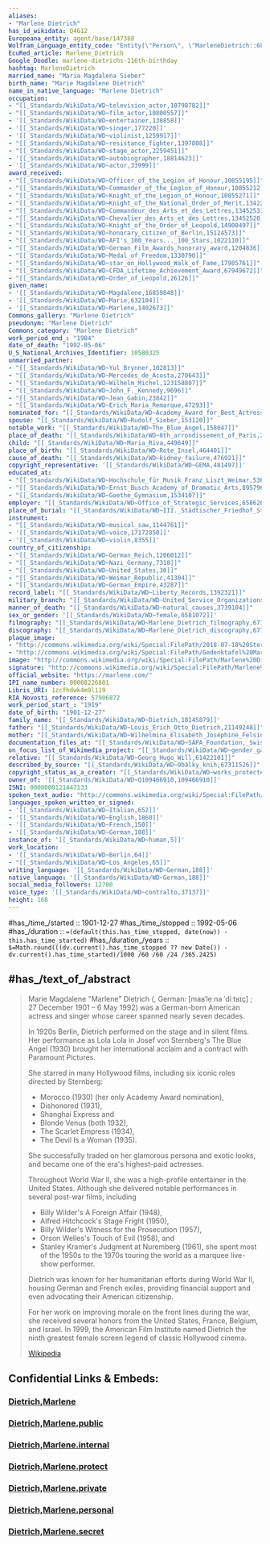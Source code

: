 ```yaml
---
aliases:
- "Marlene Dietrich"
has_id_wikidata: Q4612
Europeana_entity: agent/base/147388
Wolfram_Language_entity_code: "Entity[\"Person\", \"MarleneDietrich::6899k\"]"
EcuRed_article: Marlene_Dietrich
Google_Doodle: marlene-dietrichs-116th-birthday
hashtag: MarleneDietrich
married_name: "Maria Magdalena Sieber"
birth_name: "Marie Magdalene Dietrich"
name_in_native_language: "Marlene Dietrich"
occupation:
- "[[_Standards/WikiData/WD~television_actor,10798782]]"
- "[[_Standards/WikiData/WD~film_actor,10800557]]"
- '[[_Standards/WikiData/WD~entertainer,138858]]'
- '[[_Standards/WikiData/WD~singer,177220]]'
- '[[_Standards/WikiData/WD~violinist,1259917]]'
- "[[_Standards/WikiData/WD~resistance_fighter,1397808]]"
- "[[_Standards/WikiData/WD~stage_actor,2259451]]"
- '[[_Standards/WikiData/WD~autobiographer,18814623]]'
- '[[_Standards/WikiData/WD~actor,33999]]'
award_received:
- "[[_Standards/WikiData/WD~Officer_of_the_Legion_of_Honour,10855195]]"
- "[[_Standards/WikiData/WD~Commander_of_the_Legion_of_Honour,10855212]]"
- "[[_Standards/WikiData/WD~Knight_of_the_Legion_of_Honour,10855271]]"
- "[[_Standards/WikiData/WD~Knight_of_the_National_Order_of_Merit,13422138]]"
- "[[_Standards/WikiData/WD~Commandeur_des_Arts_et_des_Lettres,13452531]]"
- "[[_Standards/WikiData/WD~Chevalier_des_Arts_et_des_Lettres,13452528]]"
- "[[_Standards/WikiData/WD~Knight_of_the_Order_of_Leopold,14900497]]"
- "[[_Standards/WikiData/WD~honorary_citizen_of_Berlin,15124573]]"
- "[[_Standards/WikiData/WD~AFI's_100_Years..._100_Stars,1022110]]"
- "[[_Standards/WikiData/WD~German_Film_Awards_honorary_award,1204836]]"
- "[[_Standards/WikiData/WD~Medal_of_Freedom,1330790]]"
- "[[_Standards/WikiData/WD~star_on_Hollywood_Walk_of_Fame,17985761]]"
- "[[_Standards/WikiData/WD~CFDA_Lifetime_Achievement_Award,67949672]]"
- "[[_Standards/WikiData/WD~Order_of_Leopold,26126]]"
given_name:
- '[[_Standards/WikiData/WD~Magdalene,16859848]]'
- '[[_Standards/WikiData/WD~Marie,632104]]'
- '[[_Standards/WikiData/WD~Marlene,1402673]]'
Commons_gallery: "Marlene Dietrich"
pseudonym: "Marlene Dietrich"
Commons_category: "Marlene Dietrich"
work_period_end_: "1984"
date_of_death: "1992-05-06"
U_S_National_Archives_Identifier: 10580325
unmarried_partner:
- "[[_Standards/WikiData/WD~Yul_Brynner,102813]]"
- "[[_Standards/WikiData/WD~Mercedes_de_Acosta,270643]]"
- "[[_Standards/WikiData/WD~Wilhelm_Michel,123158807]]"
- "[[_Standards/WikiData/WD~John_F._Kennedy,9696]]"
- "[[_Standards/WikiData/WD~Jean_Gabin,23842]]"
- "[[_Standards/WikiData/WD~Erich_Maria_Remarque,47293]]"
nominated_for: "[[_Standards/WikiData/WD~Academy_Award_for_Best_Actress,103618]]"
spouse: "[[_Standards/WikiData/WD~Rudolf_Sieber,153120]]"
notable_work: "[[_Standards/WikiData/WD~The_Blue_Angel,158047]]"
place_of_death: "[[_Standards/WikiData/WD~8th_arrondissement_of_Paris,270230]]"
child: "[[_Standards/WikiData/WD~Maria_Riva,449649]]"
place_of_birth: "[[_Standards/WikiData/WD~Rote_Insel,464401]]"
cause_of_death: "[[_Standards/WikiData/WD~kidney_failure,476921]]"
copyright_representative: '[[_Standards/WikiData/WD~GEMA,481497]]'
educated_at:
- "[[_Standards/WikiData/WD~Hochschule_für_Musik_Franz_Liszt_Weimar,536163]]"
- "[[_Standards/WikiData/WD~Ernst_Busch_Academy_of_Dramatic_Arts,895796]]"
- "[[_Standards/WikiData/WD~Goethe_Gymnasium,1534107]]"
employer: "[[_Standards/WikiData/WD~Office_of_Strategic_Services,658626]]"
place_of_burial: "[[_Standards/WikiData/WD~III._Städtischer_Friedhof_Stubenrauchstraße,873085]]"
instrument:
- "[[_Standards/WikiData/WD~musical_saw,1144761]]"
- '[[_Standards/WikiData/WD~voice,17172850]]'
- '[[_Standards/WikiData/WD~violin,8355]]'
country_of_citizenship:
- "[[_Standards/WikiData/WD~German_Reich,1206012]]"
- "[[_Standards/WikiData/WD~Nazi_Germany,7318]]"
- "[[_Standards/WikiData/WD~United_States,30]]"
- "[[_Standards/WikiData/WD~Weimar_Republic,41304]]"
- "[[_Standards/WikiData/WD~German_Empire,43287]]"
record_label: "[[_Standards/WikiData/WD~Liberty_Records,1392321]]"
military_branch: "[[_Standards/WikiData/WD~United_Service_Organizations,1972821]]"
manner_of_death: "[[_Standards/WikiData/WD~natural_causes,3739104]]"
sex_or_gender: '[[_Standards/WikiData/WD~female,6581072]]'
filmography: "[[_Standards/WikiData/WD~Marlene_Dietrich_filmography,6771730]]"
discography: "[[_Standards/WikiData/WD~Marlene_Dietrich_discography,6771729]]"
plaque_image:
- "http://commons.wikimedia.org/wiki/Special:FilePath/2018-07-18%20Sterne%20der%20Satire%20-%20Walk%20of%20Fame%20des%20Kabaretts%20Nr%2074%20Marlene%20Dietrich-1106.jpg"
- "http://commons.wikimedia.org/wiki/Special:FilePath/Gedenktafel%20Marlene%20Dietrich.jpg"
image: "http://commons.wikimedia.org/wiki/Special:FilePath/Marlene%20Dietrich%20in%20No%20Highway%20%281951%29%20%28Cropped%29.png"
signature: "http://commons.wikimedia.org/wiki/Special:FilePath/Marlene%20Dietrich%20Signature.svg"
official_website: "https://marlene.com/"
IPI_name_number: 00008226801
Libris_URI: 1zcfhdwk4m9l119
RIA_Novosti_reference: 57906872
work_period_start_: "1919"
date_of_birth: "1901-12-27"
family_name: '[[_Standards/WikiData/WD~Dietrich,18145879]]'
father: "[[_Standards/WikiData/WD~Louis_Erich_Otto_Dietrich,21149248]]"
mother: "[[_Standards/WikiData/WD~Wilhelmina_Elisabeth_Joséphine_Felsing,21149249]]"
documentation_files_at: "[[_Standards/WikiData/WD~SAPA_Foundation,_Swiss_Archive_of_the_Performing_Arts,50920401]]"
on_focus_list_of_Wikimedia_project: "[[_Standards/WikiData/WD~gender_gap_on_Dutch_Wikipedia,60687720]]"
relative: "[[_Standards/WikiData/WD~Georg_Hugo_Will,61422101]]"
described_by_source: "[[_Standards/WikiData/WD~Obálky_knih,67311526]]"
copyright_status_as_a_creator: "[[_Standards/WikiData/WD~works_protected_by_copyrights,73555012]]"
owner_of: '[[_Standards/WikiData/WD~Q109466910,109466910]]'
ISNI: 0000000121447133
spoken_text_audio: "http://commons.wikimedia.org/wiki/Special:FilePath/No-MARLENEDIETRICH.ogg"
languages_spoken_written_or_signed:
- '[[_Standards/WikiData/WD~Italian,652]]'
- '[[_Standards/WikiData/WD~English,1860]]'
- '[[_Standards/WikiData/WD~French,150]]'
- '[[_Standards/WikiData/WD~German,188]]'
instance_of: '[[_Standards/WikiData/WD~human,5]]'
work_location:
- '[[_Standards/WikiData/WD~Berlin,64]]'
- "[[_Standards/WikiData/WD~Los_Angeles,65]]"
writing_language: '[[_Standards/WikiData/WD~German,188]]'
native_language: '[[_Standards/WikiData/WD~German,188]]'
social_media_followers: 12700
voice_type: '[[_Standards/WikiData/WD~contralto,37137]]'
height: 168
---
```


#has_/time_/started :: 1901-12-27 
#has_/time_/stopped  :: 1992-05-06 
#has_/duration  :: `=(default(this.has_time_stopped, date(now)) - this.has_time_started)` 
#has_/duration_/years :: `$=Math.round(((dv.current().has_time_stopped ?? new Date()) - dv.current().has_time_started)/1000 /60 /60 /24 /365.2425)` 

## #has_/text_of_/abstract 


> Marie Magdalene "Marlene" Dietrich (, German: [maʁˈleːnə ˈdiːtʁɪç] ; 27 December 1901 – 6 May 1992) 
> was a German-born American actress and singer whose career spanned nearly seven decades.
>
> In 1920s Berlin, Dietrich performed on the stage and in silent films. 
> Her performance as Lola Lola in Josef von Sternberg's The Blue Angel (1930) 
> brought her international acclaim and a contract with Paramount Pictures. 
> 
> She starred in many Hollywood films, including six iconic roles directed by Sternberg: 
> - Morocco (1930) (her only Academy Award nomination), 
> - Dishonored (1931), 
> - Shanghai Express and 
> - Blonde Venus (both 1932), 
> - The Scarlet Empress (1934), 
> - The Devil Is a Woman (1935). 
> 
> She successfully traded on her glamorous persona and exotic looks, 
> and became one of the era's highest-paid actresses. 
> 
> Throughout World War II, she was a high-profile entertainer in the United States. 
> Although she delivered notable performances in several post-war films, including 
> - Billy Wilder's A Foreign Affair (1948), 
> - Alfred Hitchcock's Stage Fright (1950), 
> - Billy Wilder's Witness for the Prosecution (1957), 
> - Orson Welles's Touch of Evil (1958), and 
> - Stanley Kramer's Judgment at Nuremberg (1961), 
> she spent most of the 1950s to the 1970s touring the world as a marquee live-show performer.
>
> Dietrich was known for her humanitarian efforts during World War II, housing German and French exiles, 
> providing financial support and even advocating their American citizenship. 
> 
> For her work on improving morale on the front lines during the war, 
> she received several honors from the United States, France, Belgium, and Israel. 
> In 1999, the American Film Institute named Dietrich the 
> ninth greatest female screen legend of classic Hollywood cinema.
>
> [Wikipedia](https://en.wikipedia.org/wiki/Marlene%20Dietrich)




## Confidential Links & Embeds: 

### [Dietrich,Marlene](/_Standards/bio/People/Actor/Dietrich,Marlene.md) 

### [Dietrich,Marlene.public](/_public/bio/People/Actor/Dietrich,Marlene.public.md) 

### [Dietrich,Marlene.internal](/_internal/bio/People/Actor/Dietrich,Marlene.internal.md) 

### [Dietrich,Marlene.protect](/_protect/bio/People/Actor/Dietrich,Marlene.protect.md) 

### [Dietrich,Marlene.private](/_private/bio/People/Actor/Dietrich,Marlene.private.md) 

### [Dietrich,Marlene.personal](/_personal/bio/People/Actor/Dietrich,Marlene.personal.md) 

### [Dietrich,Marlene.secret](/_secret/bio/People/Actor/Dietrich,Marlene.secret.md)

